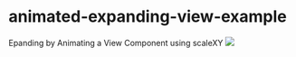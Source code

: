 # animated-expanding-view-example
Epanding by Animating a View Component using scaleXY
![](docs/demo.gif)
